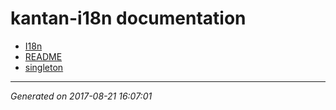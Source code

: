 # kantan-i18n documentation

  * [I18n](I18n.js.md)
  * [README](README.md)
  * [singleton](singleton.js.md)

* * *

_Generated on 2017-08-21 16:07:01_